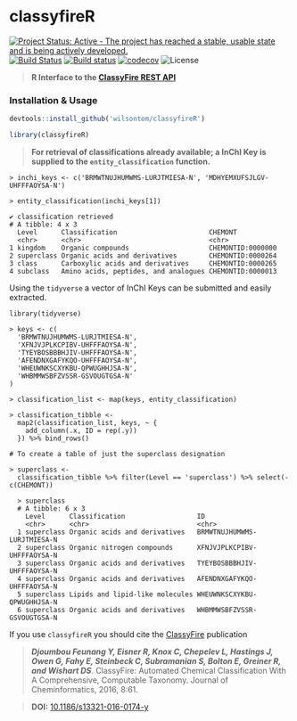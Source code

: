 # classyfireR
[![Project Status: Active - The project has reached a stable, usable state and is being actively developed.](http://www.repostatus.org/badges/latest/active.svg)](http://www.repostatus.org/#active)
[![Build Status](https://travis-ci.org/wilsontom/classyfireR.svg?branch=master)](https://travis-ci.org/wilsontom/classyfireR) [![Build status](https://ci.appveyor.com/api/projects/status/ua94fiotdmc0ssq5/branch/master?svg=true)](https://ci.appveyor.com/project/wilsontom/classyfirer/branch/master) [![codecov](https://codecov.io/gh/wilsontom/classyfireR/branch/master/graph/badge.svg)](https://codecov.io/gh/wilsontom/classyfireR) ![License](https://img.shields.io/badge/license-GNU%20GPL%20v3.0-blue.svg "GNU GPL v3.0")

> __R Interface to the [ClassyFire REST API](http://classyfire.wishartlab.com)__


### Installation & Usage

```R
devtools::install_github('wilsontom/classyfireR')

library(classyfireR)
```

> __For retrieval of classifications already available; a InChI Key is supplied to the  `entity_classification` function.__

```
> inchi_keys <- c('BRMWTNUJHUMWMS-LURJTMIESA-N', 'MDHYEMXUFSJLGV-UHFFFAOYSA-N')

> entity_classification(inchi_keys[1])

✔ classification retrieved
# A tibble: 4 x 3
  Level      Classification                       CHEMONT          
  <chr>      <chr>                                <chr>            
1 kingdom    Organic compounds                    CHEMONTID:0000000
2 superclass Organic acids and derivatives        CHEMONTID:0000264
3 class      Carboxylic acids and derivatives     CHEMONTID:0000265
4 subclass   Amino acids, peptides, and analogues CHEMONTID:0000013
```

Using the `tidyverse` a vector of InChI Keys can be submitted and easily extracted.

```
library(tidyverse)

> keys <- c(
  'BRMWTNUJHUMWMS-LURJTMIESA-N',
  'XFNJVJPLKCPIBV-UHFFFAOYSA-N',
  'TYEYBOSBBBHJIV-UHFFFAOYSA-N',
  'AFENDNXGAFYKQO-UHFFFAOYSA-N',
  'WHEUWNKSCXYKBU-QPWUGHHJSA-N',
  'WHBMMWSBFZVSSR-GSVOUGTGSA-N'
)

> classification_list <- map(keys, entity_classification)

> classification_tibble <-
  map2(classification_list, keys, ~ {
    add_column(.x, ID = rep(.y))
  }) %>% bind_rows()

# To create a table of just the superclass designation

> superclass <-
  classification_tibble %>% filter(Level == 'superclass') %>% select(-c(CHEMONT))

  > superclass
  # A tibble: 6 x 3
    Level      Classification                  ID                         
    <chr>      <chr>                           <chr>                      
  1 superclass Organic acids and derivatives   BRMWTNUJHUMWMS-LURJTMIESA-N
  2 superclass Organic nitrogen compounds      XFNJVJPLKCPIBV-UHFFFAOYSA-N
  3 superclass Organic acids and derivatives   TYEYBOSBBBHJIV-UHFFFAOYSA-N
  4 superclass Organic acids and derivatives   AFENDNXGAFYKQO-UHFFFAOYSA-N
  5 superclass Lipids and lipid-like molecules WHEUWNKSCXYKBU-QPWUGHHJSA-N
  6 superclass Organic acids and derivatives   WHBMMWSBFZVSSR-GSVOUGTGSA-N
```

If you use `classyfireR` you should cite the [ClassyFire](https://jcheminf.springeropen.com/articles/10.1186/s13321-016-0174-y) publication

> ___Djoumbou Feunang Y, Eisner R, Knox C, Chepelev L, Hastings J, Owen G, Fahy E, Steinbeck C, Subramanian S, Bolton E, Greiner R, and Wishart DS___. ClassyFire: Automated Chemical Classification With A Comprehensive, Computable Taxonomy. Journal of Cheminformatics, 2016, 8:61.

> __DOI:__ [10.1186/s13321-016-0174-y](https://jcheminf.springeropen.com/articles/10.1186/s13321-016-0174-y)
